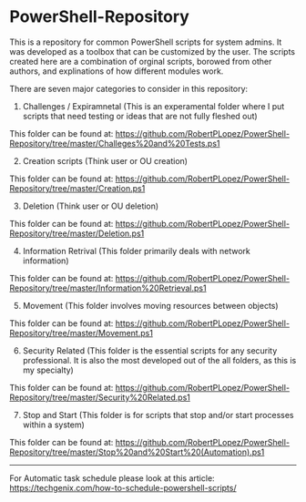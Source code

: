 # PowerShell-Repository

This is a repository for common PowerShell scripts for system admins. It was developed as a toolbox that can be customized by the user. The scripts created here are a combination of orginal scripts, borowed from other authors, and explinations of how different modules work. 

There are seven major categories to consider in this repository: 

  1) Challenges / Expiramnetal (This is an experamental folder where I put scripts that need testing or ideas that are not fully fleshed out)

  This folder can be found at: https://github.com/RobertPLopez/PowerShell-Repository/tree/master/Challeges%20and%20Tests.ps1
  
  2) Creation scripts (Think user or OU creation)

  This folder can be found at: https://github.com/RobertPLopez/PowerShell-Repository/tree/master/Creation.ps1
  
  3) Deletion (Think user or OU deletion)

  This folder can be found at: https://github.com/RobertPLopez/PowerShell-Repository/tree/master/Deletion.ps1
  
  4) Information Retrival (This folder primarily deals with network information)

  This folder can be found at: https://github.com/RobertPLopez/PowerShell-Repository/tree/master/Information%20Retrieval.ps1
  
  5) Movement (This folder involves moving resources between objects)

  This folder can be found at: https://github.com/RobertPLopez/PowerShell-Repository/tree/master/Movement.ps1
  
  6) Security Related (This folder is the essential scripts for any security professional. It is also the most developed out of the all folders, as this is my specialty)

  This folder can be found at: https://github.com/RobertPLopez/PowerShell-Repository/tree/master/Security%20Related.ps1
  
  7) Stop and Start (This folder is for scripts that stop and/or start processes within a system)

  This folder can be found at: https://github.com/RobertPLopez/PowerShell-Repository/tree/master/Stop%20and%20Start%20(Automation).ps1

-----------------------------------------------------------------------------------------------------------------------------------------------------------------------

For Automatic task schedule please look at this article: https://techgenix.com/how-to-schedule-powershell-scripts/
